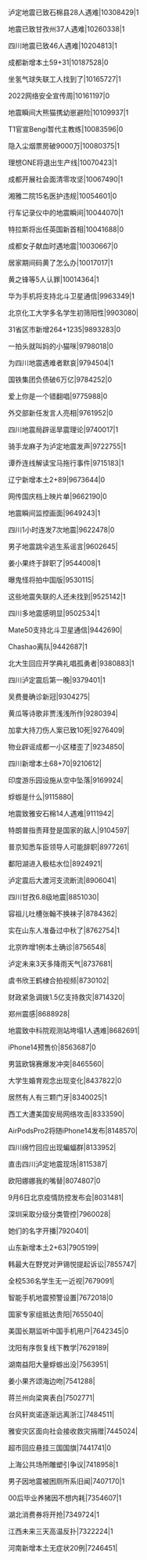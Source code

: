 泸定地震已致石棉县28人遇难|10308429|1

地震已致甘孜州37人遇难|10260338|1

四川地震已致46人遇难|10204813|1

成都新增本土59+31|10187528|0

坐氢气球失联工人找到了|10165727|1

2022网络安全宣传周|10161197|0

地震瞬间大熊猫携幼崽避险|10109937|1

T1官宣Bengi暂代主教练|10083596|0

隐入尘烟票房破9000万|10080375|1

理想ONE将退出生产线|10070423|1

成都开展社会面清零攻坚|10067490|1

湘雅二院15名医护违规|10054601|0

行车记录仪中的地震瞬间|10044070|1

特拉斯将出任英国新首相|10041688|0

成都女子献血时遇地震|10030667|0

居家期间码黄了怎么办|10017017|1

黄之锋等5人认罪|10014364|1

华为手机将支持北斗卫星通信|9963349|1

北京化工大学多名学生初筛阳性|9903080|

31省区市新增264+1235|9893283|0

一拍头就叫妈的小猫咪|9798018|0

为四川地震遇难者默哀|9794504|1

国铁集团负债破6万亿|9784252|0

爱上你是一个错翻唱|9775988|0

外交部新任发言人亮相|9761952|0

四川地震局辟谣旱震理论|9740017|1

骑手龙麻子为泸定地震发声|9722755|1

谭乔连线解读宝马拖行事件|9715183|1

辽宁新增本土2+89|9673644|0

网传国庆档上映片单|9662190|0

地震瞬间监控画面|9649243|1

四川1小时连发7次地震|9622478|0

男子地震跳伞逃生系谣言|9602645|

姜小果终于辞职了|9544008|1

曝鬼怪将拍中国版|9530115|

这些地震失联的人还未找到|9525142|1

四川多地震感明显|9502534|1

Mate50支持北斗卫星通信|9442690|

Chashao离队|9442687|1

北大生回应开学典礼唱孤勇者|9380883|1

四川泸定震后第一晚|9379401|1

吴费曼确诊新冠|9304275|

黄瓜等诗歌非贾浅浅所作|9280394|

加拿大持刀伤人案已致10死|9276409|

物业辟谣成都一小区楼歪了|9234850|

四川新增本土68+70|9210612|

印度游乐园设施从空中坠落|9169924|

蜉蝣是什么|9115880|

地震致雅安石棉14人遇难|9111942|

特朗普指责拜登是国家的敌人|9104597|

普京知悉车臣领导人可能辞职|8977261|

鄱阳湖进入极枯水位|8924921|

泸定震后大渡河支流断流|8906041|

四川甘孜6.8级地震|8851030|

容祖儿吐槽张翰不换袜子|8784362|

实在山东人准备过中秋了|8762754|1

北京昨增1例本土确诊|8756548|

泸定未来3天多降雨天气|8737681|

虞书欣王鹤棣合拍视频|8730102|

财政紧急调拨1.5亿支持救灾|8714320|

郑州震感|8688928|

地震致中科院观测站垮塌1人遇难|8682691|

iPhone14预售价|8563687|0

男篮欧锦赛爆发冲突|8465560|

大学生婚育观念出现变化|8437822|0

居然有人有三颗门牙|8340025|1

西工大遭美国安局网络攻击|8333590|

AirPodsPro2将随iPhone14发布|8148570|

四川绵竹回应出现蝙蝠群|8133952|

直击四川泸定地震现场|8115387|

欧阳娜娜我的嘴替|8074807|0

9月6日北京疫情防控发布会|8031481|

深圳采取分级分类管控|7960028|

她们的名字开播|7920401|

山东新增本土2+63|7905199|

韩最大在野党对尹锡悦提起诉讼|7855747|

全校536名学生无一近视|7679091|

智能手机地震预警设置|7672018|0

国家专家组抵达贵阳|7655040|

美国长期监听中国手机用户|7642345|0

沈阳有序恢复线下教学|7629189|

湖南益阳大量蜉蝣出没|7563951|

姜小果齐颂海边吻|7541288|

蒋兰州向梁爽表白|7502771|

台风轩岚诺逐渐远离浙江|7484511|

雅安灾区面向社会接收救灾捐赠|7445024|

超市回应悬挂三国国旗|7441741|0

上海公共场所雕塑引争议|7418958|1

男子因地震被困厕所系旧闻|7407170|1

00后毕业养猪因不想内耗|7354607|1

湖北消费券将开抢|7349724|1

江西未来三天高温反扑|7322224|1

河南新增本土无症状20例|7246451|

